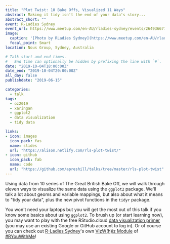 ```yaml
---
title: "Plot Twist: 10 Bake Offs, Visualized 11 Ways"
abstract: Making it tidy isn't the end of your data's story...
abstract_short: ""
event: R-Ladies Sydney
event_url: https://www.meetup.com/en-AU/rladies-sydney/events/264936677/
image:
  caption: '[Photo by RLadies Sydney](https://www.meetup.com/en-AU/rladies-sydney/events/264936677/)'
  focal_point: Smart
location: Nous Group, Sydney, Australia

# Talk start and end times.
#   End time can optionally be hidden by prefixing the line with `#`.
date: "2019-10-04T18:00:00Z"
date_end: "2019-10-04T20:00:00Z"
all_day: false
publishdate: "2019-06-15"

categories:
  - talk
tags:
  - oz2019
  - xaringan
  - ggplot2
  - data visualization
  - tidy data

links:
- icon: images
  icon_pack: fas
  name: slides
  url: "https://alison.netlify.com/rls-plot-twist/"
- icon: github
  icon_pack: fab
  name: code
  url: "https://github.com/apreshill/talks/tree/master/rls-plot-twist"
---
```


Using data from 10 series of The Great British Bake Off, we will walk through eleven ways to visualize the same data using the `ggplot2` package. We'll talk a lot about geoms and variable mappings, but also about what it means to "tidy your data", plus the new pivot functions in the `tidyr` package.

You won't need your laptops but you will get the most out of this talk if you know some basics about using `ggplot2`. To brush up (or start learning now), you may want to play with the free RStudio.cloud [data visualization primer](https://rstudio.cloud/learn/primers/3) (you may use an existing Google or GitHub account to log in). Or of course you can check out [R-Ladies Sydney](https://rladiessydney.org/)'s own [VizW(h)iz Module](https://rladiessydney.org/post/2018/12/20/vizwhiz/) of [#RYouWithMe](https://rladiessydney.org/ryouwithme)!
